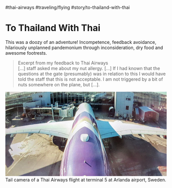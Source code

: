 #thai-airways #traveling/flying #story/to-thailand-with-thai

# To Thailand With Thai

This was a doozy of an adventure! Incompetence, feedback avoidance, hilariously unplanned pandemonium through inconsideration, dry food and awesome footrests.

> Excerpt from my feedback to Thai Airways  
> [...] staff asked me about my nut allergy. [...] If I had known that the questions at the gate (presumably) was in relation to this I would have told the staff that this is not acceptable. I am not triggered by a bit of nuts somewhere on the plane, but [...].

![Thai tail camera](images/thai.jpg)
Tail camera of a Thai Airways flight at terminal 5 at Arlanda airport, Sweden.